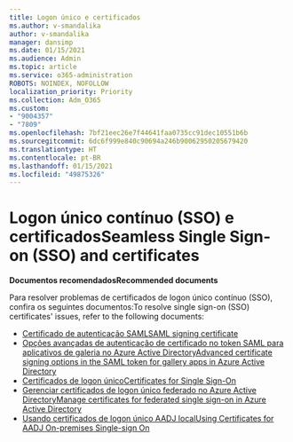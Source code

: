 ```yaml
---
title: Logon único e certificados
ms.author: v-smandalika
author: v-smandalika
manager: dansimp
ms.date: 01/15/2021
ms.audience: Admin
ms.topic: article
ms.service: o365-administration
ROBOTS: NOINDEX, NOFOLLOW
localization_priority: Priority
ms.collection: Adm_O365
ms.custom:
- "9004357"
- "7809"
ms.openlocfilehash: 7bf21eec26e7f44641faa0735cc91dec10551b6b
ms.sourcegitcommit: 6dc6f999e840c90694a246b90062950205679420
ms.translationtype: HT
ms.contentlocale: pt-BR
ms.lasthandoff: 01/15/2021
ms.locfileid: "49875326"
---
```

# <a name="seamless-single-sign-on-sso-and-certificates"></a><span data-ttu-id="fd435-102">Logon único contínuo (SSO) e certificados</span><span class="sxs-lookup"><span data-stu-id="fd435-102">Seamless Single Sign-on (SSO) and certificates</span></span>

<span data-ttu-id="fd435-103">**Documentos recomendados**</span><span class="sxs-lookup"><span data-stu-id="fd435-103">**Recommended documents**</span></span>

<span data-ttu-id="fd435-104">Para resolver problemas de certificados de logon único contínuo (SSO), confira os seguintes documentos:</span><span class="sxs-lookup"><span data-stu-id="fd435-104">To resolve single sign-on (SSO) certificates' issues, refer to the following documents:</span></span>

- [<span data-ttu-id="fd435-105">Certificado de autenticação SAML</span><span class="sxs-lookup"><span data-stu-id="fd435-105">SAML signing certificate</span></span>](https://docs.microsoft.com/azure/active-directory/manage-apps/configure-saml-single-sign-on#saml-signing-certificate)
- [<span data-ttu-id="fd435-106">Opções avançadas de autenticação de certificado no token SAML para aplicativos de galeria no Azure Active Directory</span><span class="sxs-lookup"><span data-stu-id="fd435-106">Advanced certificate signing options in the SAML token for gallery apps in Azure Active Directory</span></span>](https://docs.microsoft.com/azure/active-directory/manage-apps/certificate-signing-options)
- [<span data-ttu-id="fd435-107">Certificados de logon único</span><span class="sxs-lookup"><span data-stu-id="fd435-107">Certificates for Single Sign-On</span></span>](https://docs.microsoft.com/microsoft-365/enterprise/plan-for-third-party-ssl-certificates)
- [<span data-ttu-id="fd435-108">Gerenciar certificados de logon único federado no Azure Active Directory</span><span class="sxs-lookup"><span data-stu-id="fd435-108">Manage certificates for federated single sign-on in Azure Active Directory</span></span>](https://docs.microsoft.com/azure/active-directory/manage-apps/manage-certificates-for-federated-single-sign-on)
- [<span data-ttu-id="fd435-109">Usando certificados de logon único AADJ local</span><span class="sxs-lookup"><span data-stu-id="fd435-109">Using Certificates for AADJ On-premises Single-sign On</span></span>](https://docs.microsoft.com/windows/security/identity-protection/hello-for-business/hello-hybrid-aadj-sso-cert)
